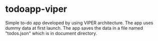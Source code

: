 # todoapp-viper
Simple to-do app developed by using VIPER architecture.
The app uses dummy data at first launch.
The app saves the data in a file named "todos.json" which is in document directory.
